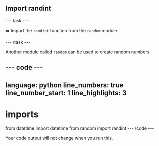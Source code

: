 <h2 class="c-project-heading--task">Import randint</h2>

--- task ---

➡️ Import the `randint` function from the `random` module.

--- /task ---

Another module called `random` can be used to create random numbers

--- code ---
---
language: python
line_numbers: true
line_number_start: 1
line_highlights: 3
---
# imports
from datetime import datetime
from random import randint
--- /code ---

Your code output will not change when you run this.


